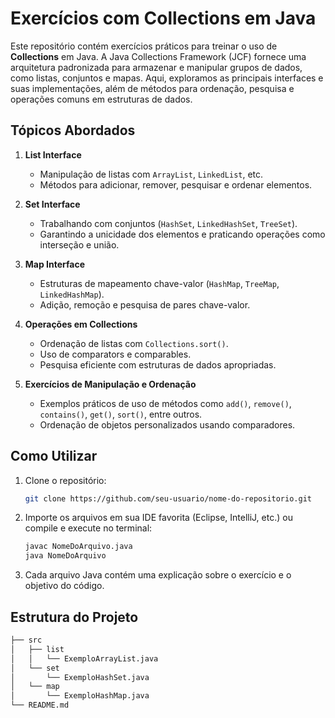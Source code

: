 # Exercícios com Collections em Java

Este repositório contém exercícios práticos para treinar o uso de **Collections** em Java. A Java Collections Framework (JCF) fornece uma arquitetura padronizada para armazenar e manipular grupos de dados, como listas, conjuntos e mapas. Aqui, exploramos as principais interfaces e suas implementações, além de métodos para ordenação, pesquisa e operações comuns em estruturas de dados.

## Tópicos Abordados

1. **List Interface**
   - Manipulação de listas com `ArrayList`, `LinkedList`, etc.
   - Métodos para adicionar, remover, pesquisar e ordenar elementos.
   
2. **Set Interface**
   - Trabalhando com conjuntos (`HashSet`, `LinkedHashSet`, `TreeSet`).
   - Garantindo a unicidade dos elementos e praticando operações como interseção e união.

3. **Map Interface**
   - Estruturas de mapeamento chave-valor (`HashMap`, `TreeMap`, `LinkedHashMap`).
   - Adição, remoção e pesquisa de pares chave-valor.

4. **Operações em Collections**
   - Ordenação de listas com `Collections.sort()`.
   - Uso de comparators e comparables.
   - Pesquisa eficiente com estruturas de dados apropriadas.
   
5. **Exercícios de Manipulação e Ordenação**
   - Exemplos práticos de uso de métodos como `add()`, `remove()`, `contains()`, `get()`, `sort()`, entre outros.
   - Ordenação de objetos personalizados usando comparadores.
   
## Como Utilizar

1. Clone o repositório:
    ```bash
    git clone https://github.com/seu-usuario/nome-do-repositorio.git
    ```

2. Importe os arquivos em sua IDE favorita (Eclipse, IntelliJ, etc.) ou compile e execute no terminal:

    ```bash
    javac NomeDoArquivo.java
    java NomeDoArquivo
    ```

3. Cada arquivo Java contém uma explicação sobre o exercício e o objetivo do código.

## Estrutura do Projeto

```bash
├── src
│   ├── list
│   │   └── ExemploArrayList.java
│   └── set
│       └── ExemploHashSet.java
│   └── map
│       └── ExemploHashMap.java
└── README.md


